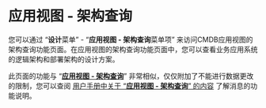# 应用视图 - 架构查询

您可以通过 “**设计**菜单” - “**应用视图 - 架构查询**菜单项” 来访问CMDB应用视图的架构查询功能页面。在应用视图的架构查询功能页面中，您可以查看业务应用系统的逻辑架构和部署架构的设计方案。

此页面的功能与 “**[应用视图 - 架构查询](manual-cmdb-view-application-architecture.md)**” 非常相似，仅仅附加了不能进行数据更改的限制，您可以查阅 [用户手册中关于 “**应用视图 - 架构查询**” 的内容](manual-cmdb-view-application-architecture.md) 了解消息的功能说明。
